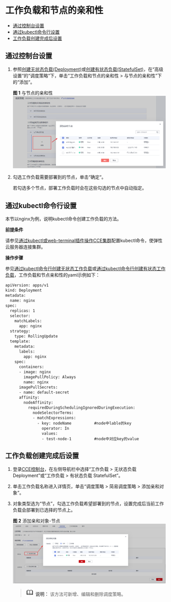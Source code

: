 # 工作负载和节点的亲和性<a name="cce_01_0225"></a>

-   [通过控制台设置](#section186032460457)
-   [通过kubectl命令行设置](#section711574271117)
-   [工作负载创建完成后设置](#section15605646144516)

## 通过控制台设置<a name="section186032460457"></a>

1.  参照[创建无状态负载\(Deployment\)](创建无状态负载(Deployment).md)或[创建有状态负载\(StatefulSet\)](创建有状态负载(StatefulSet).md)，在“高级设置“的“调度策略“下，单击“工作负载和节点的亲和性 \> 与节点的亲和性”下的“添加“。

    **图 1**  与节点的亲和性<a name="fig129151428164815"></a>  
    ![](figures/与节点的亲和性.png "与节点的亲和性")

2.  勾选工作负载需要部署到的节点，单击“确定“。

    若勾选多个节点，部署工作负载时会在这些勾选的节点中自动指定。


## 通过kubectl命令行设置<a name="section711574271117"></a>

本节以nginx为例，说明kubectl命令创建工作负载的方法。

**前提条件**

请参见[通过kubectl或web-terminal插件操作CCE集群](通过kubectl或web-terminal插件操作CCE集群.md)配置kubectl命令，使弹性云服务器连接集群。

**操作步骤**

参见[通过kubectl命令行创建无状态工作负载](创建无状态负载(Deployment).md#section155246177178)或[通过kubectl命令行创建有状态工作负载](创建有状态负载(StatefulSet).md#section113441881214)，工作负载和节点亲和性的yaml示例如下：

```
apiVersion: apps/v1
kind: Deployment
metadata:
  name: nginx
spec:
  replicas: 1
  selector:
    matchLabels:
      app: nginx
  strategy:
    type: RollingUpdate
  template:
    metadata:
      labels:
        app: nginx
    spec:
      containers:
      - image: nginx 
        imagePullPolicy: Always
        name: nginx
      imagePullSecrets:
      - name: default-secret
      affinity:
        nodeAffinity:
          requiredDuringSchedulingIgnoredDuringExecution:
            nodeSelectorTerms:
            - matchExpressions:
              - key: nodeName          #node中lable的key
                operator: In
                values:
                - test-node-1          #node中对应key的value
```

## 工作负载创建完成后设置<a name="section15605646144516"></a>

1.  登录[CCE控制台](https://console.huaweicloud.com/cce2.0/?utm_source=helpcenter)，在左侧导航栏中选择“工作负载 \> 无状态负载 Deployment”或“工作负载 \> 有状态负载 StatefulSet”。
2.  单击工作负载名称进入详情页，单击“调度策略 \> 简易调度策略 \> 添加亲和对象”。
3.  对象类型选为“节点”，勾选工作负载希望部署到的节点，设置完成后当前工作负载会部署到已选择的节点上。

    **图 2**  添加亲和对象-节点<a name="fig1866217507"></a>  
    ![](figures/添加亲和对象-节点.png "添加亲和对象-节点")

    >![](public_sys-resources/icon-note.gif) **说明：** 
    >该方法可新增、编辑和删除调度策略。


